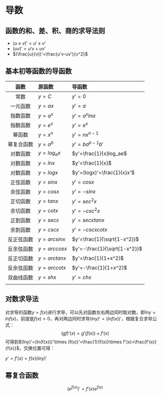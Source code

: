 # 导数

## 函数的和、差、积、商的求导法则

+ $(u \pm v)' = u' \pm v‘$
+ $(uv)' = u'v + uv'$
+ $(\frac{u}{v})'=\frac{u'v-uv'}{v^2}$

## 基本初等函数的导函数

|    函数    | 原函数      | 导函数                       |
| :--------: | :---------- | :--------------------------- |
|    常数    | $y = C$     | $y' = 0$                     |
|  一元函数  | $y=ax$      | $y'=a$                       |
|  指数函数  | $y = a^x$   | $y'=a^xlna$                  |
|  指数函数  | $y=e^x$     | $y'=e^x$                     |
|   幂函数   | $y = x^n$   | $y'=nx^{n-1}$                |
| 幂复合函数 | $y=a^b$     | $y'=ba^{b-1}b'$              |
|  对数函数  | $y=log_ax$  | $y'=\frac{1}{x}log_ae$       |
|  对数函数  | $y=lnx$     | $y'=\frac{1}{x}$             |
|  对数函数  | $y=logx$    | $y'=(logx)'=\frac{1}{x}x'$   |
|  正弦函数  | $y=sinx$    | $y'=cosx$                    |
|  余弦函数  | $y=cosx$    | $y'=-sinx$                   |
|  正切函数  | $y=tanx$    | $y'=sec^2x$                  |
|  余切函数  | $y=cotx$    | $y'=-csc^2x$                 |
|  正割函数  | $y=secx$    | $y'=secxtanx$                |
|  余割函数  | $y=cscx$    | $y'=-cscxcotx$               |
| 反正弦函数 | $y=arcsinx$ | $y'=\frac{1}{\sqrt{1-x^2}}$  |
| 反余弦函数 | $y=arccosx$ | $y'=-\frac{1}{\sqrt{1-x^2}}$ |
| 反正切函数 | $y=arctanx$ | $y'=\frac{1}{1+x^2}$         |
| 反余弦函数 | $y=arccotx$ | $y'=-\frac{1}{1+x^2}$        |
| 双曲线函数 | $y=shx$     | $y'=chx$                     |
|            |             |                              |

## 对数求导法

对求导的函数$y=f(x)$进行求导，可以先对函数左右两边同时取对数，即$lny=lnf(x)$，前提是$f(x)>0$，再对两边同时求导$(lny)'=(lnf(x))'$，根据复合求导公式：
$$
(gf)'(x) =g'(f(x))\times f'(x)
$$
可得到$(lny)'=(ln(f(x)))'\times (f(x))'=\frac{1}{f(x)}\times f'(x)=\frac{f'(x)}{f(x)}$，交换位置可得：

$y'=f'(x)=f(x)(Iny)'$

## 幂复合函数

$$
(e^{f(x)})'=f'(x)e^{f(x)}
$$

